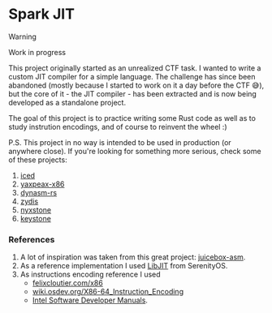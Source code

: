 # Spark JIT

> [!WARNING]
> Work in progress

This project originally started as an unrealized CTF task. I wanted to write a custom JIT compiler for a simple language. The challenge has since been abandoned (mostly because I started to work on it a day before the CTF 😅), but the core of it - the JIT compiler - has been extracted and is now being developed as a standalone project.

The goal of this project is to practice writing some Rust code as well as to study instrution encodings, and of course to reinvent the wheel :)

P.S. This project in no way is intended to be used in production (or anywhere close). If you're looking for something more serious, check some of these projects:

1. [iced](https://github.com/icedland/iced/)
2. [yaxpeax-x86](https://github.com/iximeow/yaxpeax-x86)
3. [dynasm-rs](https://github.com/CensoredUsername/dynasm-rs)
4. [zydis](https://github.com/zyantific/zydis/)
5. [nyxstone](https://github.com/emproof-com/nyxstone)
6. [keystone](https://github.com/keystone-engine/keystone)

### References

1. A lot of inspiration was taken from this great project: [juicebox-asm](https://github.com/johannst/juicebox-asm).
2. As a reference implementation I used [LibJIT](https://github.com/SerenityOS/serenity/tree/master/Userland/Libraries/LibJIT) from SerenityOS.
3. As instructions encoding reference I used
    - [felixcloutier.com/x86](https://www.felixcloutier.com/x86/)
    - [wiki.osdev.org/X86-64_Instruction_Encoding](https://wiki.osdev.org/X86-64_Instruction_Encoding#32.2F64-bit_addressing)
    - [Intel Software Developer Manuals](https://software.intel.com/en-us/download/intel-64-and-ia-32-architectures-sdm-combined-volumes-1-2a-2b-2c-2d-3a-3b-3c-3d-and-4).
